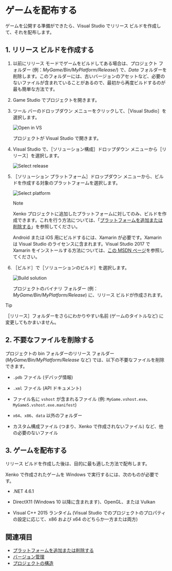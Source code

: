 # ゲームを配布する

ゲームを公開する準備ができたら、Visual Studio でリリース ビルドを作成して、それを配布します。

## 1. リリース ビルドを作成する

1. 以前にリリース モードでゲームをビルドしてある場合は、プロジェクト フォルダー (例：*MyGame/Bin/MyPlatform/Release/*) で、*Data* フォルダーを削除します。このフォルダーには、古いバージョンのアセットなど、必要のないファイルが含まれていることがあるので、最初から再度ビルドするのが最も簡単な方法です。

2. Game Studio でプロジェクトを開きます。

3. ツール バーのドロップダウン メニューをクリックして、［Visual Studio］を選択します。

    ![Open in VS](media/open-in-visual-studio.png)

    プロジェクトが Visual Studio で開きます。

4. Visual Studio で、［ソリューション構成］ドロップダウン メニューから［リリース］を選択します。

    ![Select release](media/select-release.png)

5. ［ソリューション プラットフォーム］ドロップダウン メニューから、ビルドを作成する対象のプラットフォームを選択します。

    ![Select platform](media/select-platform.png)

    >[!NOTE]
    >
    >Xenko プロジェクトに追加したプラットフォームに対してのみ、ビルドを作成できます。これを行う方法については、「[プラットフォームを追加または削除する](../platforms/add-or-remove-a-platform.md)」を参照してください。
    >
    >Android または iOS 用にビルドするには、Xamarin が必要です。Xamarin は Visual Studio のライセンスに含まれます。Visual Studio 2017 で Xamarin をインストールする方法については、[この MSDN ページ](https://docs.microsoft.com/ja-jp/visualstudio/cross-platform/setup-and-install)を参照してください。

6. ［ビルド］で［ソリューションのビルド］を選択します。

    ![Build solution](media/build-solution.png)

    プロジェクトのバイナリ フォルダー (例：*MyGame/Bin/MyPlatform/Release*) に、リリース ビルドが作成されます。

> [!TIP]
>［リリース］フォルダーをさらにわかりやすい名前 (ゲームのタイトルなど) に変更してもかまいません。

## 2. 不要なファイルを削除する

プロジェクトの bin フォルダーのリリース フォルダー (*MyGame/Bin/MyPlatform/Release* など) では、以下の不要なファイルを削除できます。

* `.pdb` ファイル (デバッグ情報)

* `.xml` ファイル (API ドキュメント)

* ファイル名に `vshost` が含まれるファイル (例: `MyGame.vshost.exe`、`MyGame5.vshost.exe.manifest`)

* `x64`、`x86`、`data` 以外のフォルダー

* カスタム構成ファイル (つまり、Xenko で作成されないファイル) など、他の必要のないファイル

## 3. ゲームを配布する

リリース ビルドを作成した後は、目的に最も適した方法で配布します。

Xenko で作成されたゲームを Windows で実行するには、次のものが必要です。

* .NET 4.6.1

* DirectX11 (Windows 10 以降に含まれます)、OpenGL、または Vulkan

* Visual C++ 2015 ランタイム (Visual Studio でのプロジェクトのプロパティの設定に応じて、x86 および x64 のどちらか一方または両方)

## 関連項目

* [プラットフォームを追加または削除する](../platforms/add-or-remove-a-platform.md)
* [バージョン管理](version-control.md)
* [プロジェクトの構造](project-structure.md)
